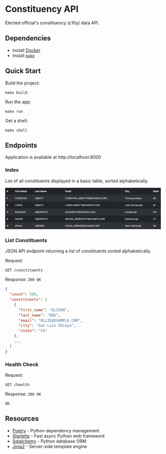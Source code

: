 # Constituency API

Elected official's constituency (c10y) data API.

## Dependencies

* Install [Docker](https://docs.docker.com/get-docker/)
* Install [`make`](https://www.gnu.org/software/make/manual/make.html)

## Quick Start

Build the project:
```
make build
```

Run the app:
```
make run
```

Get a shell:
```
make shell
```

## Endpoints

Application is available at http://localhost:8000

### Index

List of all constituents displayed in a basic table, sorted alphabetically.

![constituent-list](./img/constituent-list.jpg)

### List Constituents

JSON API endpoint returning a list of constituents sorted alphabetically.

Request:
```
GET /constituents
```

Response: `200 OK`
```json
{
  "count": 500,
  "constituents": [
    {
      "first_name": "OLIVER",
      "last_name": "DOG",
      "email": "OLLIE@EXAMPLE.COM",
      "city": "San Luis Obispo",
      "state": "CA"
    },
    ...
  ]
}
```

### Health Check

Request:
```
GET /health
```

Response: `200 OK`
```
OK
```

## Resources

* [Poetry](https://python-poetry.org) - Python dependency management
* [Starlette](https://www.starlette.io) - Fast async Python web framework
* [Sqlalchemy](https://docs.sqlalchemy.org/en/20/) - Python database ORM
* [Jinja2](https://jinja.palletsprojects.com/en/3.1.x/) - Server-side template engine
